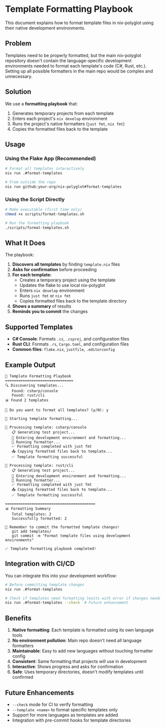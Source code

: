 # Template Formatting Playbook

This document explains how to format template files in nix-polyglot using their native development environments.

## Problem

Templates need to be properly formatted, but the main nix-polyglot repository doesn't contain the language-specific development environments needed to format each template's code (C#, Rust, etc.). Setting up all possible formatters in the main repo would be complex and unnecessary.

## Solution

We use a **formatting playbook** that:

1. Generates temporary projects from each template
2. Enters each project's `nix develop` environment
3. Runs the project's native formatters (`just fmt`, `nix fmt`)
4. Copies the formatted files back to the template

## Usage

### Using the Flake App (Recommended)

```bash
# Format all templates interactively
nix run .#format-templates

# From outside the repo
nix run github:your-org/nix-polyglot#format-templates
```

### Using the Script Directly

```bash
# Make executable (first time only)
chmod +x scripts/format-templates.sh

# Run the formatting playbook
./scripts/format-templates.sh
```

## What It Does

The playbook:

1. **Discovers all templates** by finding `template.nix` files
2. **Asks for confirmation** before proceeding
3. **For each template:**
   - Creates a temporary project using the template
   - Updates the flake to use local nix-polyglot
   - Enters `nix develop` environment
   - Runs `just fmt` or `nix fmt`
   - Copies formatted files back to the template directory
4. **Shows a summary** of results
5. **Reminds you to commit** the changes

## Supported Templates

- **C# Console**: Formats `.cs`, `.csproj`, and configuration files
- **Rust CLI**: Formats `.rs`, `Cargo.toml`, and configuration files
- **Common files**: `flake.nix`, `justfile`, `.editorconfig`

## Example Output

```
🎨 Template Formatting Playbook
===============================
🔍 Discovering templates...
   Found: csharp/console
   Found: rust/cli
📊 Found 2 templates

🤔 Do you want to format all templates? (y/N): y

🚀 Starting template formatting...

📁 Processing template: csharp/console
   📋 Generating test project...
   🔧 Entering development environment and formatting...
   📝 Running formatter...
   ✅ Formatting completed with just fmt
   📤 Copying formatted files back to template...
   ✅ Template formatting successful

📁 Processing template: rust/cli
   📋 Generating test project...
   🔧 Entering development environment and formatting...
   📝 Running formatter...
   ✅ Formatting completed with just fmt
   📤 Copying formatted files back to template...
   ✅ Template formatting successful

=========================================
📊 Formatting Summary
   Total templates: 2
   Successfully formatted: 2

📝 Remember to commit the formatted template changes!
   git add templates/
   git commit -m "Format template files using development environments"

✅ Template formatting playbook completed!
```

## Integration with CI/CD

You can integrate this into your development workflow:

```bash
# Before committing template changes
nix run .#format-templates

# Check if templates need formatting (exits with error if changes needed)
nix run .#format-templates --check  # Future enhancement
```

## Benefits

1. **Native formatting**: Each template is formatted using its own language tools
2. **No environment pollution**: Main repo doesn't need all language formatters
3. **Maintainable**: Easy to add new languages without touching formatter config
4. **Consistent**: Same formatting that projects will use in development
5. **Interactive**: Shows progress and asks for confirmation
6. **Safe**: Uses temporary directories, doesn't modify templates until confirmed

## Future Enhancements

- `--check` mode for CI to verify formatting
- `--template <name>` to format specific templates only
- Support for more languages as templates are added
- Integration with pre-commit hooks for template directories
